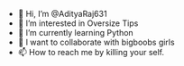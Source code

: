 - 👋 Hi, I’m @AdityaRaj631
- 👀 I’m interested in Oversize Tips
- 🌱 I’m currently learning Python
- 💞️ I want to collaborate with bigboobs girls
- 📫 How to reach me by killing your self.

<!---
AdityaRaj631/AdityaRaj631 is a ✨ special ✨ repository because its `README.md` (this file) appears on your GitHub profile.
You can click the Preview link to take a look at your changes.
--->
